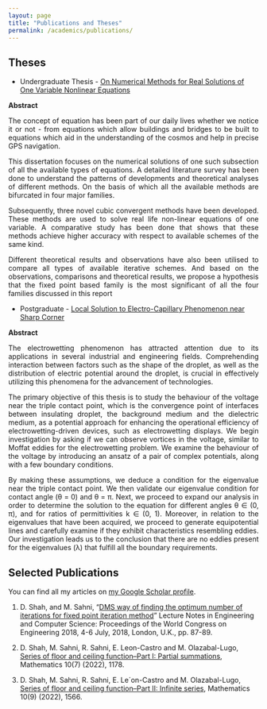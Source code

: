 ```yaml
---
layout: page
title: "Publications and Theses"
permalink: /academics/publications/
---
```



## Theses

- Undergraduate Thesis - [On Numerical Methods for Real Solutions of One Variable Nonlinear Equations](https://drive.proton.me/urls/QSWRXSJ8Y0#vcWKqnAsobnF)

**Abstract**

<div style="text-align: justify;">

The concept of equation has been part of our daily lives whether we notice it or not - from equations which allow buildings and bridges to be built to equations which aid in the understanding of the cosmos and help in precise GPS navigation.
</div> 

<p>

</p>

<div style="text-align: justify;">
This dissertation focuses on the numerical solutions of one such subsection of all the available types of equations. A detailed literature survey has been done to understand the patterns of developments and theoretical analyses of different methods. On the basis of which all the available methods are bifurcated in four major families.
</div> 

<p>

</p>

<div style="text-align: justify;">
Subsequently, three novel cubic convergent methods have been developed. These methods are used to solve real life non-linear equations of one variable. A comparative study has been done that shows that these methods achieve higher accuracy with respect to available schemes of the same kind.
</div>

<p>

</p>

<div style="text-align: justify;">
Different theoretical results and observations have also been utilised to compare all types of available iterative schemes. And based on the observations, comparisons and theoretical results, we propose a hypothesis that the fixed point based family is the most significant of all the four families discussed in this report
</div>

- Postgraduate - [Local Solution to Electro-Capillary Phenomenon near Sharp Corner](https://drive.proton.me/urls/FARC4Q83PG#XnzkI6L6YDPG)

**Abstract**

<div style="text-align: justify;">
The electrowetting phenomenon has attracted attention due to its applications in several industrial and engineering fields. Comprehending interaction between factors such as the shape of the droplet, as well as the distribution of electric potential around the droplet, is crucial in effectively utilizing this phenomena for the advancement of technologies.
</div> 

<p>

</p>

<div style="text-align: justify;">
The primary objective of this thesis is to study the behaviour of the voltage near the triple contact point, which is the convergence point of interfaces between insulating droplet, the background medium and the dielectric medium, as a potential approach for enhancing the operational efficiency of electrowetting-driven devices, such as electrowetting displays. We begin investigation by asking if we can observe vortices in the voltage, similar to Moffat eddies for the electrowetting problem. We examine the behaviour of the voltage by introducing an ansatz of a pair of complex potentials, along with a few boundary conditions.
</div> 

<p>

</p>

<div style="text-align: justify;">
By making these assumptions, we deduce a condition for the eigenvalue near the triple contact point. We then validate our eigenvalue condition for contact angle (θ = 0) and θ = π. Next, we proceed to expand our analysis in order to determine the solution to the equation for different angles θ ∈ (0, π), and for ratios of permittivities k ∈ (0, 1). Moreover, in relation to the eigenvalues that have been acquired, we proceed to generate equipotential lines and carefully examine if they exhibit characteristics resembling eddies. Our investigation leads us to the conclusion that there are no eddies present for the eigenvalues (λ) that fulfill all the boundary requirements.
</div>

## Selected Publications

You can find all my articles on [my Google Scholar profile](https://scholar.google.com/citations?user=ocwAZV8AAAAJ).

1. D. Shah, and M. Sahni, “[DMS way of finding the optimum number of iterations for fixed point iteration method](https://www.iaeng.org/publication/WCE2018/WCE2018_pp87-89.pdf)” Lecture Notes in Engineering and Computer Science: Proceedings of the World Congress on Engineering 2018, 4-6 July, 2018, London, U.K., pp. 87-89.

2. D. Shah, M. Sahni, R. Sahni, E. Leon-Castro and M. Olazabal-Lugo, [Series of floor and ceiling function–Part I: Partial summations](https://www.mdpi.com/2227-7390/10/7/1178), Mathematics 10(7) (2022), 1178.

3. D. Shah, M. Sahni, R. Sahni, E. Le´on-Castro and M. Olazabal-Lugo, [Series of floor and ceiling function–Part II: Infinite series](https://www.mdpi.com/2227-7390/10/9/1566), Mathematics 10(9) (2022), 1566.
